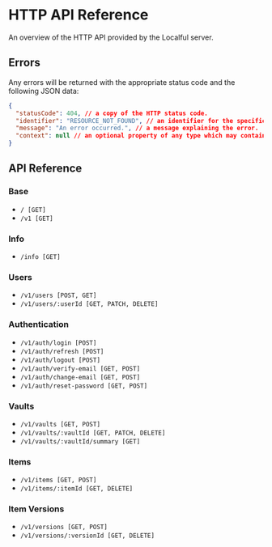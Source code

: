 # HTTP API Reference
An overview of the HTTP API provided by the Localful server.

## Errors
Any errors will be returned with the appropriate status code and the following JSON data:

```json
{
  "statusCode": 404, // a copy of the HTTP status code.
  "identifier": "RESOURCE_NOT_FOUND", // an identifier for the specific error.
  "message": "An error occurred.", // a message explaining the error.
  "context": null // an optional property of any type which may contain extra information about why the error occured.
}
```

## API Reference

### Base
- `/ [GET]`
- `/v1 [GET]`

### Info
- `/info [GET]`

### Users
- `/v1/users [POST, GET]`
- `/v1/users/:userId [GET, PATCH, DELETE]`

### Authentication
- `/v1/auth/login [POST]`
- `/v1/auth/refresh [POST]`
- `/v1/auth/logout [POST]`
- `/v1/auth/verify-email [GET, POST]`
- `/v1/auth/change-email [GET, POST]`
- `/v1/auth/reset-password [GET, POST]`

### Vaults
- `/v1/vaults [GET, POST]`
- `/v1/vaults/:vaultId [GET, PATCH, DELETE]`
- `/v1/vaults/:vaultId/summary [GET]`

### Items
- `/v1/items [GET, POST]`
- `/v1/items/:itemId [GET, DELETE]`

### Item Versions
- `/v1/versions [GET, POST]`
- `/v1/versions/:versionId [GET, DELETE]`
